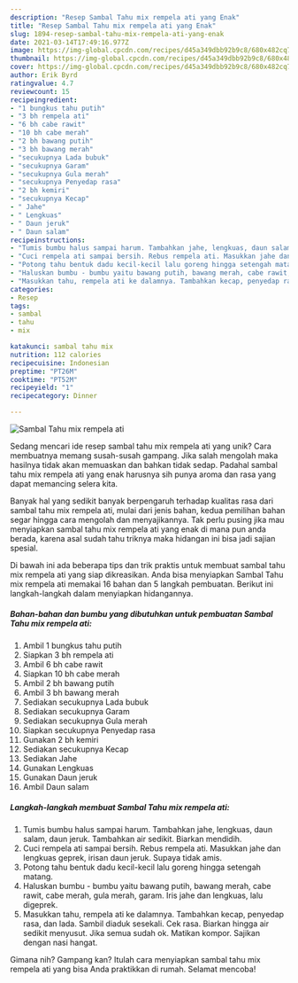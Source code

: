 ```yaml
---
description: "Resep Sambal Tahu mix rempela ati yang Enak"
title: "Resep Sambal Tahu mix rempela ati yang Enak"
slug: 1894-resep-sambal-tahu-mix-rempela-ati-yang-enak
date: 2021-03-14T17:49:16.977Z
image: https://img-global.cpcdn.com/recipes/d45a349dbb92b9c8/680x482cq70/sambal-tahu-mix-rempela-ati-foto-resep-utama.jpg
thumbnail: https://img-global.cpcdn.com/recipes/d45a349dbb92b9c8/680x482cq70/sambal-tahu-mix-rempela-ati-foto-resep-utama.jpg
cover: https://img-global.cpcdn.com/recipes/d45a349dbb92b9c8/680x482cq70/sambal-tahu-mix-rempela-ati-foto-resep-utama.jpg
author: Erik Byrd
ratingvalue: 4.7
reviewcount: 15
recipeingredient:
- "1 bungkus tahu putih"
- "3 bh rempela ati"
- "6 bh cabe rawit"
- "10 bh cabe merah"
- "2 bh bawang putih"
- "3 bh bawang merah"
- "secukupnya Lada bubuk"
- "secukupnya Garam"
- "secukupnya Gula merah"
- "secukupnya Penyedap rasa"
- "2 bh kemiri"
- "secukupnya Kecap"
- " Jahe"
- " Lengkuas"
- " Daun jeruk"
- " Daun salam"
recipeinstructions:
- "Tumis bumbu halus sampai harum. Tambahkan jahe, lengkuas, daun salam, daun jeruk. Tambahkan air sedikit. Biarkan mendidih."
- "Cuci rempela ati sampai bersih. Rebus rempela ati. Masukkan jahe dan lengkuas geprek, irisan daun jeruk. Supaya tidak amis."
- "Potong tahu bentuk dadu kecil-kecil lalu goreng hingga setengah matang."
- "Haluskan bumbu - bumbu yaitu bawang putih, bawang merah, cabe rawit, cabe merah, gula merah, garam. Iris jahe dan lengkuas, lalu digeprek."
- "Masukkan tahu, rempela ati ke dalamnya. Tambahkan kecap, penyedap rasa, dan lada. Sambil diaduk sesekali. Cek rasa. Biarkan hingga air sedikit menyusut. Jika semua sudah ok. Matikan kompor. Sajikan dengan nasi hangat."
categories:
- Resep
tags:
- sambal
- tahu
- mix

katakunci: sambal tahu mix 
nutrition: 112 calories
recipecuisine: Indonesian
preptime: "PT26M"
cooktime: "PT52M"
recipeyield: "1"
recipecategory: Dinner

---
```



![Sambal Tahu mix rempela ati](https://img-global.cpcdn.com/recipes/d45a349dbb92b9c8/680x482cq70/sambal-tahu-mix-rempela-ati-foto-resep-utama.jpg)

Sedang mencari ide resep sambal tahu mix rempela ati yang unik? Cara membuatnya memang susah-susah gampang. Jika salah mengolah maka hasilnya tidak akan memuaskan dan bahkan tidak sedap. Padahal sambal tahu mix rempela ati yang enak harusnya sih punya aroma dan rasa yang dapat memancing selera kita.



Banyak hal yang sedikit banyak berpengaruh terhadap kualitas rasa dari sambal tahu mix rempela ati, mulai dari jenis bahan, kedua pemilihan bahan segar hingga cara mengolah dan menyajikannya. Tak perlu pusing jika mau menyiapkan sambal tahu mix rempela ati yang enak di mana pun anda berada, karena asal sudah tahu triknya maka hidangan ini bisa jadi sajian spesial.


Di bawah ini ada beberapa tips dan trik praktis untuk membuat sambal tahu mix rempela ati yang siap dikreasikan. Anda bisa menyiapkan Sambal Tahu mix rempela ati memakai 16 bahan dan 5 langkah pembuatan. Berikut ini langkah-langkah dalam menyiapkan hidangannya.

<!--inarticleads1-->

##### Bahan-bahan dan bumbu yang dibutuhkan untuk pembuatan Sambal Tahu mix rempela ati:

1. Ambil 1 bungkus tahu putih
1. Siapkan 3 bh rempela ati
1. Ambil 6 bh cabe rawit
1. Siapkan 10 bh cabe merah
1. Ambil 2 bh bawang putih
1. Ambil 3 bh bawang merah
1. Sediakan secukupnya Lada bubuk
1. Sediakan secukupnya Garam
1. Sediakan secukupnya Gula merah
1. Siapkan secukupnya Penyedap rasa
1. Gunakan 2 bh kemiri
1. Sediakan secukupnya Kecap
1. Sediakan  Jahe
1. Gunakan  Lengkuas
1. Gunakan  Daun jeruk
1. Ambil  Daun salam




<!--inarticleads2-->

##### Langkah-langkah membuat Sambal Tahu mix rempela ati:

1. Tumis bumbu halus sampai harum. Tambahkan jahe, lengkuas, daun salam, daun jeruk. Tambahkan air sedikit. Biarkan mendidih.
1. Cuci rempela ati sampai bersih. Rebus rempela ati. Masukkan jahe dan lengkuas geprek, irisan daun jeruk. Supaya tidak amis.
1. Potong tahu bentuk dadu kecil-kecil lalu goreng hingga setengah matang.
1. Haluskan bumbu - bumbu yaitu bawang putih, bawang merah, cabe rawit, cabe merah, gula merah, garam. Iris jahe dan lengkuas, lalu digeprek.
1. Masukkan tahu, rempela ati ke dalamnya. Tambahkan kecap, penyedap rasa, dan lada. Sambil diaduk sesekali. Cek rasa. Biarkan hingga air sedikit menyusut. Jika semua sudah ok. Matikan kompor. Sajikan dengan nasi hangat.




Gimana nih? Gampang kan? Itulah cara menyiapkan sambal tahu mix rempela ati yang bisa Anda praktikkan di rumah. Selamat mencoba!
